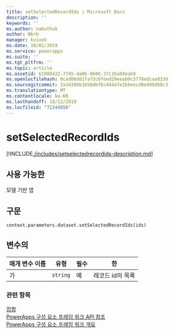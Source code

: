 ```yaml
---
title: setSelectedRecordIds | Microsoft Docs
description: ''
keywords: ''
ms.author: nabuthuk
author: Nkrb
manager: kvivek
ms.date: 10/01/2019
ms.service: powerapps
ms.suite: ''
ms.tgt_pltfrm: ''
ms.topic: article
ms.assetid: 61989422-7745-4a0b-9606-37c16a04eab9
ms.openlocfilehash: 0cad00dd1fa73c6feed29eeab0c5778edcaa833d
ms.sourcegitcommit: 2a3430bb1b56dbf6c444afe2b8eecd0e499db0c3
ms.translationtype: MT
ms.contentlocale: ko-KR
ms.lasthandoff: 10/12/2019
ms.locfileid: "72344856"
---
```

# <a name="setselectedrecordids"></a>setSelectedRecordIds

[!INCLUDE[./includes/setselectedrecordids-description.md](./includes/setselectedrecordids-description.md)]

## <a name="available-for"></a>사용 가능한 

모델 기반 앱

## <a name="syntax"></a>구문

`context.parameters.dataset.setSelectedRecordIds(ids)`

## <a name="parameters"></a>변수의

|매개 변수 이름|유형|필수|한|
|----|----|----|----|
|가|`string`|예|레코드 id의 목록|


### <a name="related-topics"></a>관련 항목

[집합](../dataset.md)<br/>
[PowerApps 구성 요소 프레임 워크 API 참조](../../reference/index.md)<br/>
[PowerApps 구성 요소 프레임 워크 개요](../../overview.md)